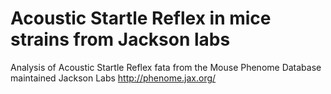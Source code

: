 # Acoustic Startle Reflex in mice strains from Jackson labs 
Analysis of Acoustic Startle Reflex fata from the Mouse Phenome Database maintained Jackson Labs
http://phenome.jax.org/